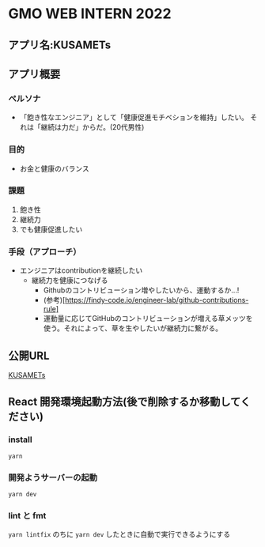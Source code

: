 # GMO WEB INTERN 2022


## アプリ名:KUSAMETs


## アプリ概要

### ペルソナ
- 「飽き性なエンジニア」として「健康促進モチベションを維持」したい。 それは「継続は力だ」からだ。(20代男性)



### 目的
- お金と健康のバランス

### 課題
1. 飽き性
1. 継続力
1. でも健康促進したい

### 手段（アプローチ）
- エンジニアはcontributionを継続したい
  - 継続力を健康につなげる
      - Githubのコントリビューション増やしたいから、運動するか…!
      - (参考)[https://findy-code.io/engineer-lab/github-contributions-rule]
      - 運動量に応じてGitHubのコントリビューションが増える草メッツを使う。それによって、草を生やしたいが継続力に繋がる。



## 公開URL
[KUSAMETs](https://)

## React 開発環境起動方法(後で削除するか移動してください)

### install
```yarn```

### 開発ようサーバーの起動
```yarn dev```

### lint と fmt
```yarn lintfix```
のちに `yarn dev` したときに自動で実行できるようにする

